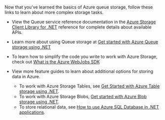 
Now that you've learned the basics of Azure queue storage, follow these links to learn about more complex storage tasks.

- View the Queue service reference documentation in the [Azure Storage Client Library for .NET](http://go.microsoft.com/fwlink/?LinkID=390731) reference for complete details about available APIs.
- Learn more about using Queue storage at [Get started with Azure Queue storage using .NET](/documentation/articles/storage-dotnet-how-to-use-queues/)

- To learn how to simplify the code you write to work with Azure Storage, check out [What is the Azure WebJobs SDK](/documentation/articles/websites-dotnet-webjobs-sdk/)
- View more feature guides to learn about additional options for storing data in Azure.
  - To work with Azure Storage Tables, see [Get Started with Azure Table storage using .NET](/documentation/articles/storage-dotnet-how-to-use-tables/).
  - To work with Azure Storage Blobs, [Get started with Azure Blob storage using .NET](/documentation/articles/storage-dotnet-how-to-use-blobs/).
  - To store relational data, see [How to use Azure SQL Database in .NET applications](/documentation/articles/sql-database-dotnet-how-to-use/).

